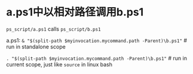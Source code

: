 a.ps1中以相对路径调用b.ps1
=============
`ps_script/a.ps1` calls `ps_script/b.ps1`

a.ps1:
`& "$(split-path $myinvocation.mycommand.path -Parent)\b.ps1"`	# run in standalone scope

`. "$(split-path $myinvocation.mycommand.path -Parent)\b.ps1"`	# run in current scope, just like `source` in linux bash
